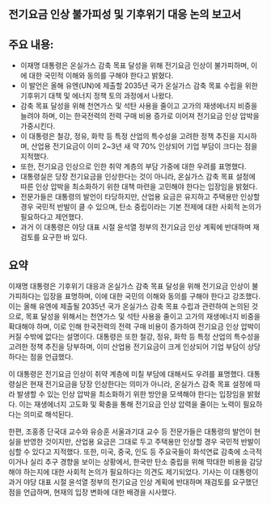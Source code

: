## 전기요금 인상 불가피성 및 기후위기 대응 논의 보고서

## 주요 내용:
*   이재명 대통령은 온실가스 감축 목표 달성을 위해 전기요금 인상이 불가피하며, 이에 대한 국민적 이해와 동의를 구해야 한다고 밝혔다.
*   이 발언은 올해 유엔(UN)에 제출할 2035년 국가 온실가스 감축 목표 수립을 위한 기후위기 대책 및 에너지 정책 토의 과정에서 나왔다.
*   감축 목표 달성을 위해 천연가스 및 석탄 사용을 줄이고 고가의 재생에너지 비중을 늘려야 하며, 이는 한국전력의 전력 구매 비용 증가로 이어져 전기요금 인상 압박을 가중시킨다.
*   이 대통령은 철강, 정유, 화학 등 특정 산업의 특수성을 고려한 정책 추진을 지시하며, 산업용 전기요금이 이미 2~3년 새 약 70% 인상되어 기업 부담이 크다는 점을 지적했다.
*   또한, 전기요금 인상으로 인한 취약 계층의 부담 가중에 대한 우려를 표명했다.
*   대통령실은 당장 전기요금을 인상한다는 것이 아니라, 온실가스 감축 목표 설정에 따른 인상 압박을 최소화하기 위한 대책 마련을 고민해야 한다는 입장임을 밝혔다.
*   전문가들은 대통령의 발언이 타당하지만, 산업용 요금은 유지하고 주택용만 인상할 경우 국민적 반발이 클 수 있으며, 탄소 중립이라는 기본 전제에 대한 사회적 논의가 필요하다고 제언했다.
*   과거 이 대통령은 야당 대표 시절 윤석열 정부의 전기요금 인상 계획에 반대하며 재검토를 요구한 바 있다.

## 요약

이재명 대통령은 기후위기 대응과 온실가스 감축 목표 달성을 위해 전기요금 인상이 불가피하다는 입장을 표명하며, 이에 대한 국민의 이해와 동의를 구해야 한다고 강조했다. 이는 올해 유엔에 제출될 2035년 국가 온실가스 감축 목표 수립과 관련하여 논의된 것으로, 목표 달성을 위해서는 천연가스 및 석탄 사용을 줄이고 고가의 재생에너지 비중을 확대해야 하며, 이로 인해 한국전력의 전력 구매 비용이 증가하여 전기요금 인상 압박이 커질 수밖에 없다는 설명이다. 대통령은 또한 철강, 정유, 화학 등 특정 산업의 특수성을 고려한 정책 추진을 당부하며, 이미 산업용 전기요금이 크게 인상되어 기업 부담이 상당하다는 점을 언급했다.

이 대통령은 전기요금 인상이 취약 계층에 미칠 부담에 대해서도 우려를 표명했다. 대통령실은 현재 전기요금을 당장 인상한다는 의미가 아니라, 온실가스 감축 목표 설정에 따라 발생할 수 있는 인상 압박을 최소화하기 위한 방안을 모색해야 한다는 입장임을 밝혔다. 이는 재생에너지 고도화 및 확충을 통해 전기요금 인상 압력을 줄이는 노력이 필요하다는 의미로 해석된다.

한편, 조홍종 단국대 교수와 유승훈 서울과기대 교수 등 전문가들은 대통령의 발언이 현실을 반영한 것이지만, 산업용 요금은 그대로 두고 주택용만 인상할 경우 국민적 반발이 심할 수 있다고 지적했다. 또한, 미국, 중국, 인도 등 주요국들이 화석연료 감축에 소극적이거나 실리 추구 경향을 보이는 상황에서, 한국만 탄소 중립을 위해 막대한 비용을 감당해야 하는지에 대한 사회적 논의가 필요하다는 의견도 제기되었다. 기사는 이 대통령이 과거 야당 대표 시절 윤석열 정부의 전기요금 인상 계획에 반대하며 재검토를 요구했던 점을 언급하며, 현재의 입장 변화에 대한 배경을 시사했다.